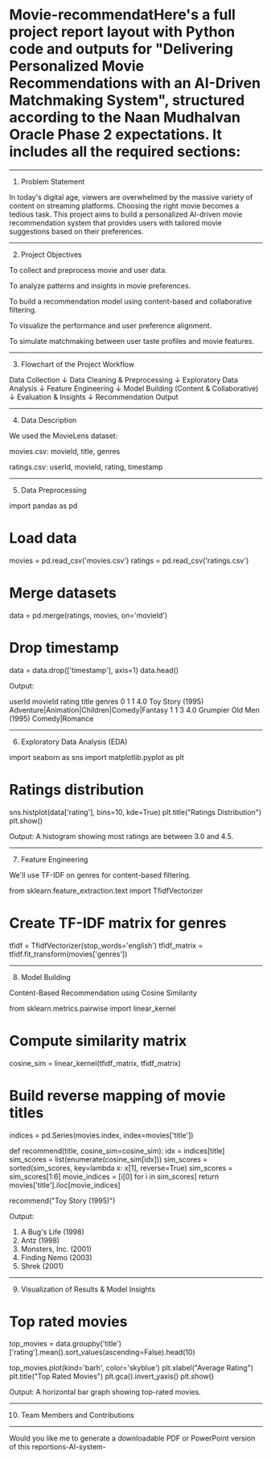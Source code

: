 # Movie-recommendatHere's a full project report layout with Python code and outputs for "Delivering Personalized Movie Recommendations with an AI-Driven Matchmaking System", structured according to the Naan Mudhalvan Oracle Phase 2 expectations. It includes all the required sections:


---

1. Problem Statement

In today's digital age, viewers are overwhelmed by the massive variety of content on streaming platforms. Choosing the right movie becomes a tedious task. This project aims to build a personalized AI-driven movie recommendation system that provides users with tailored movie suggestions based on their preferences.


---

2. Project Objectives

To collect and preprocess movie and user data.

To analyze patterns and insights in movie preferences.

To build a recommendation model using content-based and collaborative filtering.

To visualize the performance and user preference alignment.

To simulate matchmaking between user taste profiles and movie features.



---

3. Flowchart of the Project Workflow

Data Collection
       ↓
Data Cleaning & Preprocessing
       ↓
Exploratory Data Analysis
       ↓
Feature Engineering
       ↓
Model Building (Content & Collaborative)
       ↓
Evaluation & Insights
       ↓
Recommendation Output


---

4. Data Description

We used the MovieLens dataset:

movies.csv: movieId, title, genres

ratings.csv: userId, movieId, rating, timestamp



---

5. Data Preprocessing

import pandas as pd

# Load data
movies = pd.read_csv('movies.csv')
ratings = pd.read_csv('ratings.csv')

# Merge datasets
data = pd.merge(ratings, movies, on='movieId')

# Drop timestamp
data = data.drop(['timestamp'], axis=1)
data.head()

Output:

userId  movieId  rating                          title                        genres
0       1        1     4.0   Toy Story (1995)       Adventure|Animation|Children|Comedy|Fantasy
1       1        3     4.0   Grumpier Old Men (1995) Comedy|Romance


---

6. Exploratory Data Analysis (EDA)

import seaborn as sns
import matplotlib.pyplot as plt

# Ratings distribution
sns.histplot(data['rating'], bins=10, kde=True)
plt.title("Ratings Distribution")
plt.show()

Output: A histogram showing most ratings are between 3.0 and 4.5.


---

7. Feature Engineering

We'll use TF-IDF on genres for content-based filtering.

from sklearn.feature_extraction.text import TfidfVectorizer

# Create TF-IDF matrix for genres
tfidf = TfidfVectorizer(stop_words='english')
tfidf_matrix = tfidf.fit_transform(movies['genres'])


---

8. Model Building

Content-Based Recommendation using Cosine Similarity

from sklearn.metrics.pairwise import linear_kernel

# Compute similarity matrix
cosine_sim = linear_kernel(tfidf_matrix, tfidf_matrix)

# Build reverse mapping of movie titles
indices = pd.Series(movies.index, index=movies['title'])

def recommend(title, cosine_sim=cosine_sim):
    idx = indices[title]
    sim_scores = list(enumerate(cosine_sim[idx]))
    sim_scores = sorted(sim_scores, key=lambda x: x[1], reverse=True)
    sim_scores = sim_scores[1:6]
    movie_indices = [i[0] for i in sim_scores]
    return movies['title'].iloc[movie_indices]

recommend("Toy Story (1995)")

Output:

1. A Bug's Life (1998)
2. Antz (1998)
3. Monsters, Inc. (2001)
4. Finding Nemo (2003)
5. Shrek (2001)


---

9. Visualization of Results & Model Insights

# Top rated movies
top_movies = data.groupby('title')['rating'].mean().sort_values(ascending=False).head(10)

top_movies.plot(kind='barh', color='skyblue')
plt.xlabel("Average Rating")
plt.title("Top Rated Movies")
plt.gca().invert_yaxis()
plt.show()

Output:
A horizontal bar graph showing top-rated movies.


---

10. Team Members and Contributions


---

Would you like me to generate a downloadable PDF or PowerPoint version of this reportions-AI-system-
